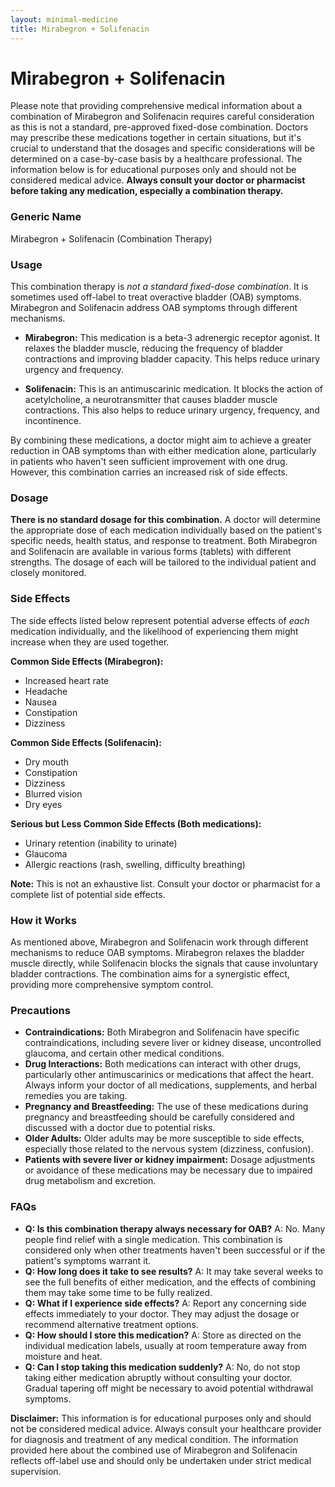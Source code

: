 ```yaml
---
layout: minimal-medicine
title: Mirabegron + Solifenacin
---
```


# Mirabegron + Solifenacin
Please note that providing comprehensive medical information about a combination of Mirabegron and Solifenacin requires careful consideration as this is not a standard, pre-approved fixed-dose combination.  Doctors may prescribe these medications together in certain situations, but it's crucial to understand that the dosages and specific considerations will be determined on a case-by-case basis by a healthcare professional.  The information below is for educational purposes only and should not be considered medical advice.  **Always consult your doctor or pharmacist before taking any medication, especially a combination therapy.**


### Generic Name

Mirabegron + Solifenacin (Combination Therapy)


### Usage

This combination therapy is *not a standard fixed-dose combination*.  It is sometimes used off-label to treat overactive bladder (OAB) symptoms. Mirabegron and Solifenacin address OAB symptoms through different mechanisms.

* **Mirabegron:** This medication is a beta-3 adrenergic receptor agonist.  It relaxes the bladder muscle, reducing the frequency of bladder contractions and improving bladder capacity. This helps reduce urinary urgency and frequency.

* **Solifenacin:** This is an antimuscarinic medication. It blocks the action of acetylcholine, a neurotransmitter that causes bladder muscle contractions.  This also helps to reduce urinary urgency, frequency, and incontinence.


By combining these medications, a doctor might aim to achieve a greater reduction in OAB symptoms than with either medication alone, particularly in patients who haven't seen sufficient improvement with one drug.  However, this combination carries an increased risk of side effects.


### Dosage

**There is no standard dosage for this combination.**  A doctor will determine the appropriate dose of each medication individually based on the patient's specific needs, health status, and response to treatment.  Both Mirabegron and Solifenacin are available in various forms (tablets) with different strengths. The dosage of each will be tailored to the individual patient and closely monitored.  


### Side Effects

The side effects listed below represent potential adverse effects of *each* medication individually, and the likelihood of experiencing them might increase when they are used together.

**Common Side Effects (Mirabegron):**

* Increased heart rate
* Headache
* Nausea
* Constipation
* Dizziness


**Common Side Effects (Solifenacin):**

* Dry mouth
* Constipation
* Dizziness
* Blurred vision
* Dry eyes


**Serious but Less Common Side Effects (Both medications):**

* Urinary retention (inability to urinate)
* Glaucoma
* Allergic reactions (rash, swelling, difficulty breathing)

**Note:** This is not an exhaustive list. Consult your doctor or pharmacist for a complete list of potential side effects.


### How it Works

As mentioned above, Mirabegron and Solifenacin work through different mechanisms to reduce OAB symptoms. Mirabegron relaxes the bladder muscle directly, while Solifenacin blocks the signals that cause involuntary bladder contractions.  The combination aims for a synergistic effect, providing more comprehensive symptom control.


### Precautions

* **Contraindications:**  Both Mirabegron and Solifenacin have specific contraindications, including severe liver or kidney disease, uncontrolled glaucoma, and certain other medical conditions.
* **Drug Interactions:** Both medications can interact with other drugs, particularly other antimuscarinics or medications that affect the heart.  Always inform your doctor of all medications, supplements, and herbal remedies you are taking.
* **Pregnancy and Breastfeeding:**  The use of these medications during pregnancy and breastfeeding should be carefully considered and discussed with a doctor due to potential risks.
* **Older Adults:** Older adults may be more susceptible to side effects, especially those related to the nervous system (dizziness, confusion).
* **Patients with severe liver or kidney impairment:** Dosage adjustments or avoidance of these medications may be necessary due to impaired drug metabolism and excretion.


### FAQs

* **Q:  Is this combination therapy always necessary for OAB?** A: No.  Many people find relief with a single medication.  This combination is considered only when other treatments haven't been successful or if the patient's symptoms warrant it.
* **Q: How long does it take to see results?** A:  It may take several weeks to see the full benefits of either medication, and the effects of combining them may take some time to be fully realized.
* **Q: What if I experience side effects?** A:  Report any concerning side effects immediately to your doctor.  They may adjust the dosage or recommend alternative treatment options.
* **Q: How should I store this medication?** A: Store as directed on the individual medication labels, usually at room temperature away from moisture and heat.
* **Q: Can I stop taking this medication suddenly?** A:  No, do not stop taking either medication abruptly without consulting your doctor.  Gradual tapering off might be necessary to avoid potential withdrawal symptoms.


**Disclaimer:** This information is for educational purposes only and should not be considered medical advice.  Always consult your healthcare provider for diagnosis and treatment of any medical condition.  The information provided here about the combined use of Mirabegron and Solifenacin reflects off-label use and should only be undertaken under strict medical supervision.
